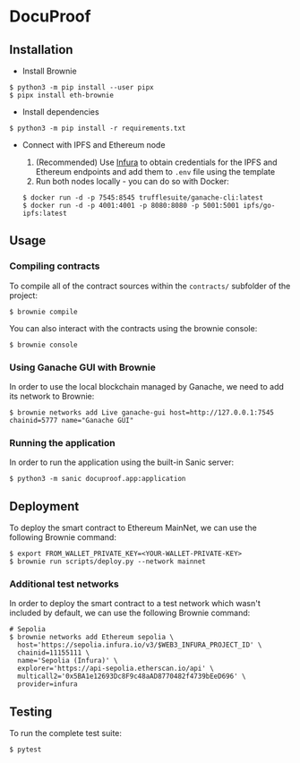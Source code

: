 # DocuProof

## Installation

* Install Brownie
```
$ python3 -m pip install --user pipx
$ pipx install eth-brownie
```

* Install dependencies
```
$ python3 -m pip install -r requirements.txt
```

* Connect with IPFS and Ethereum node

  1. (Recommended) Use [Infura](https://infura.io/) to obtain credentials for the IPFS and Ethereum endpoints and add them to `.env` file using the template
  2. Run both nodes locally - you can do so with Docker:
   ```
   $ docker run -d -p 7545:8545 trufflesuite/ganache-cli:latest
   $ docker run -d -p 4001:4001 -p 8080:8080 -p 5001:5001 ipfs/go-ipfs:latest
   ```

## Usage

### Compiling contracts

To compile all of the contract sources within the `contracts/` subfolder of the project:
```
$ brownie compile
```

You can also interact with the contracts using the brownie console:
```
$ brownie console
```

### Using Ganache GUI with Brownie

In order to use the local blockchain managed by Ganache, we need to add its network to Brownie:
```
$ brownie networks add Live ganache-gui host=http://127.0.0.1:7545 chainid=5777 name="Ganache GUI"
```

### Running the application

In order to run the application using the built-in Sanic server:

```
$ python3 -m sanic docuproof.app:application
```

## Deployment

To deploy the smart contract to Ethereum MainNet, we can use the following Brownie command:
```
$ export FROM_WALLET_PRIVATE_KEY=<YOUR-WALLET-PRIVATE-KEY>
$ brownie run scripts/deploy.py --network mainnet
```

### Additional test networks

In order to deploy the smart contract to a test network which wasn't included by default, we can use the following Brownie command:
```
# Sepolia
$ brownie networks add Ethereum sepolia \
  host='https://sepolia.infura.io/v3/$WEB3_INFURA_PROJECT_ID' \
  chainid=11155111 \
  name='Sepolia (Infura)' \
  explorer='https://api-sepolia.etherscan.io/api' \
  multicall2='0x5BA1e12693Dc8F9c48aAD8770482f4739bEeD696' \
  provider=infura
```

## Testing

To run the complete test suite:
```
$ pytest
```
